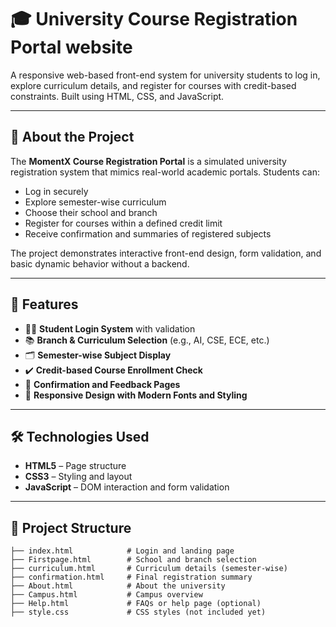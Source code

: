 # 🎓 University Course Registration Portal website

A responsive web-based front-end system for university students to log in, explore curriculum details, and register for courses with credit-based constraints. Built using HTML, CSS, and JavaScript.

---

## 📌 About the Project

The **MomentX Course Registration Portal** is a simulated university registration system that mimics real-world academic portals. Students can:

- Log in securely
- Explore semester-wise curriculum
- Choose their school and branch
- Register for courses within a defined credit limit
- Receive confirmation and summaries of registered subjects

The project demonstrates interactive front-end design, form validation, and basic dynamic behavior without a backend.

---

## 🌟 Features

- 🧑‍🎓 **Student Login System** with validation  
- 📚 **Branch & Curriculum Selection** (e.g., AI, CSE, ECE, etc.)  
- 🗂️ **Semester-wise Subject Display**  
- ✔️ **Credit-based Course Enrollment Check**  
- 🔄 **Confirmation and Feedback Pages**  
- 🎨 **Responsive Design with Modern Fonts and Styling**

---

## 🛠️ Technologies Used

- **HTML5** – Page structure  
- **CSS3** – Styling and layout  
- **JavaScript** – DOM interaction and form validation  

---

## 📂 Project Structure

```plaintext
├── index.html            # Login and landing page
├── Firstpage.html        # School and branch selection
├── curriculum.html       # Curriculum details (semester-wise)
├── confirmation.html     # Final registration summary
├── About.html            # About the university
├── Campus.html           # Campus overview
├── Help.html             # FAQs or help page (optional)
├── style.css             # CSS styles (not included yet)
